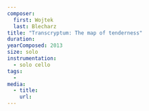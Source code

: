 ```yaml
---
composer:
  first: Wojtek
  last: Blecharz
title: "Transcryptum: The map of tenderness"
duration:
yearComposed: 2013
size: solo
instrumentation:
  - solo cello
tags:
  -
media:
  - title:
    url:
---
```

